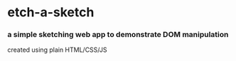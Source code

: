 # etch-a-sketch

### a simple sketching web app to demonstrate DOM manipulation

created using plain HTML/CSS/JS
